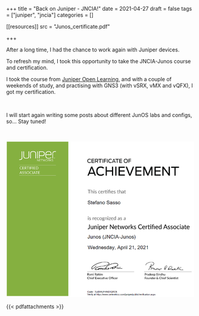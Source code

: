 +++
title = "Back on Juniper - JNCIA!"
date = 2021-04-27
draft = false
tags = ["juniper", "jncia"]
categories = []

[[resources]]
src = "Junos_certificate.pdf"

+++

After a long time, I had the chance to work again with Juniper devices.

To refresh my mind, I took this opportunity to take the JNCIA-Junos course and certification.

I took the course from <a href="https://learningportal.juniper.net/juniper/user_activity_info.aspx?id=JUNIPER-OPEN-LEARNING" target="_BLANK">Juniper Open Learning</a>, and with a couple of weekends of study, and practising with GNS3 (with vSRX, vMX and vQFX), I got my certification.

&nbsp;

I will start again writing some posts about different JunOS labs and configs, so... Stay tuned!

&nbsp;

![JNCIA Certificate](certificate.png#mid)

{{< pdfattachments >}}
